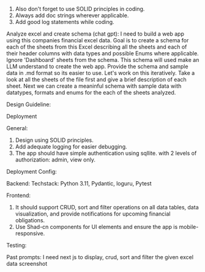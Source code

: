 1. Also don't forget to use SOLID principles in coding. 
2. Always add doc strings wherever applicable. 
3. Add good log statements while coding.

Analyze excel and create schema (chat gpt):
I need to build a web app using this companies financial excel data. Goal is to create a schema for each of the sheets from this Excel describing all the sheets and each of their header columns with data types and possible Enums where applicable. Ignore 'Dashboard' sheets from the schema. This schema will used make an LLM understand to create the web app. Provide the schema and sample data in .md format so its easier to use. Let's work on this iteratively. Take a look at all the sheets of the file first and give a brief description of each sheet. Next we can create a meaninful schema with sample data with datatypes, formats and enums for the each of the sheets analyzed.

Design Guideline:

Deployment 

General:
1. Design using SOLID principles. 
2. Add adequate logging for easier debugging. 
3. The app should have simple authentication using sqllite. with 2 levels of authorization: admin, view only.

Deployment Config:

Backend:
Techstack: Python 3.11, Pydantic, loguru, Pytest


Frontend:
1. It should support CRUD, sort and filter operations on all data tables, data visualization, and provide notifications for upcoming financial obligations. 
2. Use Shad-cn components for UI elements and ensure the app is mobile-responsive. 

Testing:




Past prompts:
I need next js to display, crud, sort and filter the given excel data screenshot